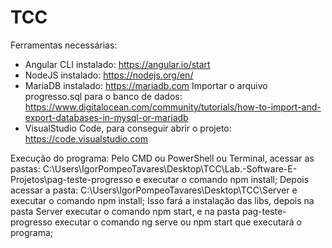 # TCC
Ferramentas necessárias:
- Angular CLI instalado: https://angular.io/start
- NodeJS instalado: https://nodejs.org/en/
- MariaDB instalado: https://mariadb.com
Importar o arquivo progresso.sql para o banco de dados: https://www.digitalocean.com/community/tutorials/how-to-import-and-export-databases-in-mysql-or-mariadb
- VisualStudio Code, para conseguir abrir o projeto: https://code.visualstudio.com

Execução do programa:
Pelo CMD ou PowerShell ou Terminal, acessar as pastas: C:\Users\IgorPompeoTavares\Desktop\TCC\Lab.-Software-E-Projetos\pag-teste-progresso e executar o comando npm install;
Depois acessar a pasta: C:\Users\IgorPompeoTavares\Desktop\TCC\Server e executar o comando npm install;
Isso fará a instalação das libs, depois na pasta Server executar o comando npm start, e na pasta pag-teste-progresso executar o comando ng serve ou npm start que executará o programa;
